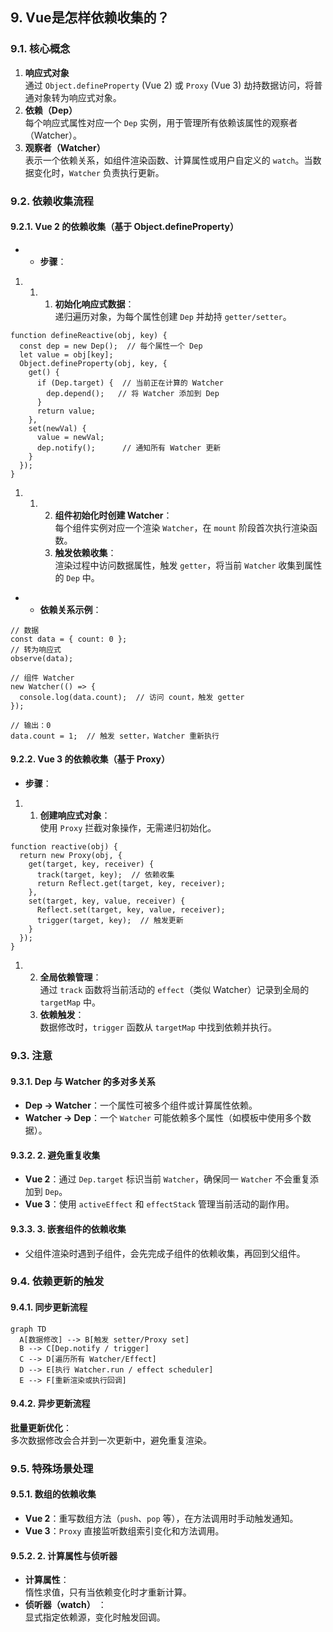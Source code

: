 ## 9. Vue是怎样依赖收集的？

### 9.1. **核心概念**

1.  **响应式对象**  
    通过 `Object.defineProperty` (Vue 2) 或 `Proxy` (Vue 3) 劫持数据访问，将普通对象转为响应式对象。
1.  **依赖（Dep）**  
    每个响应式属性对应一个 `Dep` 实例，用于管理所有依赖该属性的观察者（Watcher）。
1.  **观察者（Watcher）**  
    表示一个依赖关系，如组件渲染函数、计算属性或用户自定义的 `watch`。当数据变化时，`Watcher` 负责执行更新。

### 9.2. 依赖收集流程

#### 9.2.1. **Vue 2 的依赖收集（基于 Object.defineProperty）**

-   -   **步骤**：

1.  1.  1.  **初始化响应式数据**：  
            递归遍历对象，为每个属性创建 `Dep` 并劫持 `getter/setter`。

```
function defineReactive(obj, key) {
  const dep = new Dep();  // 每个属性一个 Dep
  let value = obj[key];
  Object.defineProperty(obj, key, {
    get() {
      if (Dep.target) {  // 当前正在计算的 Watcher
        dep.depend();   // 将 Watcher 添加到 Dep
      }
      return value;
    },
    set(newVal) {
      value = newVal;
      dep.notify();      // 通知所有 Watcher 更新
    }
  });
}
```

1.  1.  2.  **组件初始化时创建 Watcher**：  
            每个组件实例对应一个渲染 `Watcher`，在 `mount` 阶段首次执行渲染函数。
        2.  **触发依赖收集**：  
            渲染过程中访问数据属性，触发 `getter`，将当前 `Watcher` 收集到属性的 `Dep` 中。

-   -   **依赖关系示例**：

```
// 数据
const data = { count: 0 };
// 转为响应式
observe(data);

// 组件 Watcher
new Watcher(() => {
  console.log(data.count);  // 访问 count，触发 getter
});

// 输出：0
data.count = 1;  // 触发 setter，Watcher 重新执行
```

#### 9.2.2. **Vue 3 的依赖收集（基于 Proxy）**

-   **步骤**：

1.  1.  **创建响应式对象**：  
        使用 `Proxy` 拦截对象操作，无需递归初始化。

```
function reactive(obj) {
  return new Proxy(obj, {
    get(target, key, receiver) {
      track(target, key);  // 依赖收集
      return Reflect.get(target, key, receiver);
    },
    set(target, key, value, receiver) {
      Reflect.set(target, key, value, receiver);
      trigger(target, key);  // 触发更新
    }
  });
}
```

1.  2.  **全局依赖管理**：  
        通过 `track` 函数将当前活动的 `effect`（类似 Watcher）记录到全局的 `targetMap` 中。
    2.  **依赖触发**：  
        数据修改时，`trigger` 函数从 `targetMap` 中找到依赖并执行。

### 9.3. 注意

#### 9.3.1. **Dep 与 Watcher 的多对多关系**

-   **Dep → Watcher**：一个属性可被多个组件或计算属性依赖。
-   **Watcher → Dep**：一个 `Watcher` 可能依赖多个属性（如模板中使用多个数据）。

#### 9.3.2. **2. 避免重复收集**

-   **Vue 2**：通过 `Dep.target` 标识当前 `Watcher`，确保同一 `Watcher` 不会重复添加到 `Dep`。
-   **Vue 3**：使用 `activeEffect` 和 `effectStack` 管理当前活动的副作用。

#### 9.3.3. **3. 嵌套组件的依赖收集**

-   父组件渲染时遇到子组件，会先完成子组件的依赖收集，再回到父组件。

### 9.4. **依赖更新的触发**

#### 9.4.1. **同步更新流程**

```
graph TD
  A[数据修改] --> B[触发 setter/Proxy set]
  B --> C[Dep.notify / trigger]
  C --> D[遍历所有 Watcher/Effect]
  D --> E[执行 Watcher.run / effect scheduler]
  E --> F[重新渲染或执行回调]
```

#### 9.4.2. **异步更新流程**

**批量更新优化**：  
多次数据修改会合并到一次更新中，避免重复渲染。

### 9.5. **特殊场景处理**

#### 9.5.1. **数组的依赖收集**

-   **Vue 2**：重写数组方法（`push`、`pop` 等），在方法调用时手动触发通知。
-   **Vue 3**：`Proxy` 直接监听数组索引变化和方法调用。

#### 9.5.2. **2. 计算属性与侦听器**

-   **计算属性**：  
    惰性求值，只有当依赖变化时才重新计算。
-   **侦听器（watch）** ：  
    显式指定依赖源，变化时触发回调。

